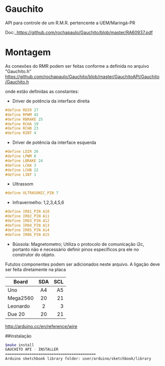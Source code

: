 Gauchito
========
API para controle de um R.M.R. pertencente a UEM/Maringá-PR

Doc:_https://github.com/rochapaulo/Gauchito/blob/master/RA60937.pdf

Montagem
======
As conexões do RMR podem ser feitas conforme a definida no arquivo "Gauchito.h"
https://github.com/rochapaulo/Gauchito/blob/master/GauchitoAPI/Gauchito/Gauchito.h

onde estão definidas as constantes:

- Driver de potência da interface direita
```C
#define RDIR 27
#define RPWM 45
#define RBRAKE 25
#define RCHA 19
#define RCHB 23
#define RINT 4
```

- Driver de potência da interface esquerda
```C
#define LDIR 26
#define LPWM 8
#define LBRAKE 24
#define LCHA 3
#define LCHB 22
#define LINT 1
```

- Ultrassom
```C
#define ULTRASONIC_PIN 7
```

- Infravermelho: 1,2,3,4,5,6
```C
#define IR01_PIN A10
#define IR02_PIN A11
#define IR03_PIN A12
#define IR04_PIN A13
#define IR05_PIN A14
#define IR06_PIN A15
```

- Bússola: Magnetometro;
Utiliza o protocolo de comunicação i2c, portanto não é necessário definir pinos específicos pra ele no construtor do objeto.

Fututos componentes podem ser adicionados neste arquivo. A ligação deve ser feita diretamente na placa

| Board         | SDA   | SCL  |
| ------------- |:-----:| ----:|
| Uno           | A4    | A5   |
| Mega2560      | 20    | 21   |
| Leonardo      | 2     | 3    |
| Due 20        | 20    | 21   |
http://arduino.cc/en/reference/wire


##instalação
```bash
$make install
GAUCHITO API - INSTALLER
=========================================
Arduino sketchbook library folder: user/arduino/sketchbook/library
```
